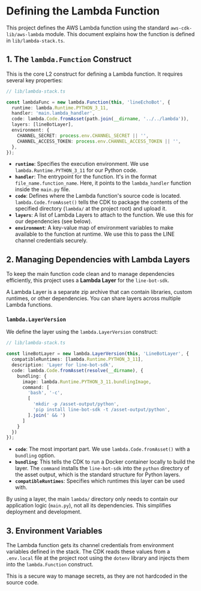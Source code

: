 # Defining the Lambda Function

This project defines the AWS Lambda function using the standard `aws-cdk-lib/aws-lambda` module. This document explains how the function is defined in `lib/lambda-stack.ts`.

## 1. The `lambda.Function` Construct

This is the core L2 construct for defining a Lambda function. It requires several key properties:

```typescript
// lib/lambda-stack.ts

const lambdaFunc = new lambda.Function(this, 'lineEchoBot', {
  runtime: lambda.Runtime.PYTHON_3_11,
  handler: 'main.lambda_handler',
  code: lambda.Code.fromAsset(path.join(__dirname, '../../lambda')),
  layers: [lineBotLayer],
  environment: {
    CHANNEL_SECRET: process.env.CHANNEL_SECRET || '',
    CHANNEL_ACCESS_TOKEN: process.env.CHANNEL_ACCESS_TOKEN || '',
  },
});
```

- **`runtime`**: Specifies the execution environment. We use `lambda.Runtime.PYTHON_3_11` for our Python code.
- **`handler`**: The entrypoint for the function. It's in the format `file_name.function_name`. Here, it points to the `lambda_handler` function inside the `main.py` file.
- **`code`**: Defines where the Lambda function's source code is located. `lambda.Code.fromAsset()` tells the CDK to package the contents of the specified directory (`lambda/` at the project root) and upload it.
- **`layers`**: A list of Lambda Layers to attach to the function. We use this for our dependencies (see below).
- **`environment`**: A key-value map of environment variables to make available to the function at runtime. We use this to pass the LINE channel credentials securely.

## 2. Managing Dependencies with Lambda Layers

To keep the main function code clean and to manage dependencies efficiently, this project uses a **Lambda Layer** for the `line-bot-sdk`.

A Lambda Layer is a separate zip archive that can contain libraries, custom runtimes, or other dependencies. You can share layers across multiple Lambda functions.

### `lambda.LayerVersion`

We define the layer using the `lambda.LayerVersion` construct:

```typescript
// lib/lambda-stack.ts

const lineBotLayer = new lambda.LayerVersion(this, 'LineBotLayer', {
  compatibleRuntimes: [lambda.Runtime.PYTHON_3_11],
  description: 'Layer for line-bot-sdk',
  code: lambda.Code.fromAsset(resolve(__dirname), {
    bundling: {
      image: lambda.Runtime.PYTHON_3_11.bundlingImage,
      command: [
        'bash', '-c',
        [
          'mkdir -p /asset-output/python',
          'pip install line-bot-sdk -t /asset-output/python',
        ].join(' && ')
      ]
    }
  })
});
```

- **`code`**: The most important part. We use `lambda.Code.fromAsset()` with a `bundling` option.
- **`bundling`**: This tells the CDK to run a Docker container locally to build the layer. The `command` installs the `line-bot-sdk` into the `python` directory of the asset output, which is the standard structure for Python layers.
- **`compatibleRuntimes`**: Specifies which runtimes this layer can be used with.

By using a layer, the main `lambda/` directory only needs to contain our application logic (`main.py`), not all its dependencies. This simplifies deployment and development.

## 3. Environment Variables

The Lambda function gets its channel credentials from environment variables defined in the stack. The CDK reads these values from a `.env.local` file at the project root using the `dotenv` library and injects them into the `lambda.Function` construct.

This is a secure way to manage secrets, as they are not hardcoded in the source code.
